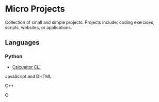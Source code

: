 # Micro Projects
Collection of small and simple projects.
Projects include: coding exercises, scripts, websites, or applications.

## Languages

### Python
- [Calcualtor CLI](https://github.com/adam-hamland/micro-projects/tree/main/python_calc_cli)

JavaScript and DHTML

C++

C
